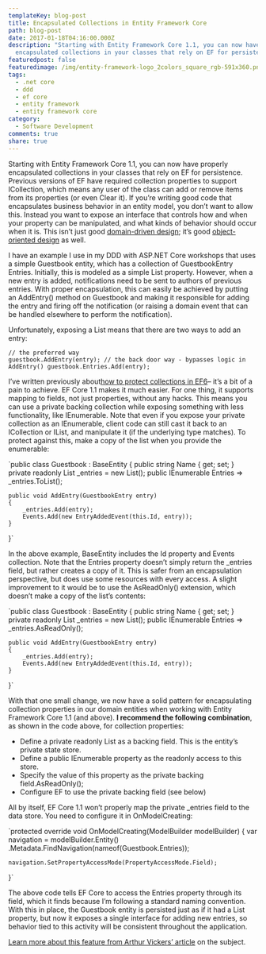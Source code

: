 ```yaml
---
templateKey: blog-post
title: Encapsulated Collections in Entity Framework Core
path: blog-post
date: 2017-01-18T04:16:00.000Z
description: "Starting with Entity Framework Core 1.1, you can now have properly
  encapsulated collections in your classes that rely on EF for persistence. "
featuredpost: false
featuredimage: /img/entity-framework-logo_2colors_square_rgb-591x360.png
tags:
  - .net core
  - ddd
  - ef core
  - entity framework
  - entity framework core
category:
  - Software Development
comments: true
share: true
---
```

Starting with Entity Framework Core 1.1, you can now have properly encapsulated collections in your classes that rely on EF for persistence. Previous versions of EF have required collection properties to support ICollection<T>, which means any user of the class can add or remove items from its properties (or even Clear it). If you’re writing good code that encapsulates business behavior in an entity model, you don’t want to allow this. Instead you want to expose an interface that controls how and when your property can be manipulated, and what kinds of behavior should occur when it is. This isn’t just good [domain-driven design](https://www.pluralsight.com/courses/domain-driven-design-fundamentals); it’s good [object-oriented design](https://www.pluralsight.com/courses/principles-oo-design) as well.

I have an example I use in my DDD with ASP.NET Core workshops that uses a simple Guestbook entity, which has a collection of GuestbookEntry Entries. Initially, this is modeled as a simple List<GuestbookEntry> property. However, when a new entry is added, notifications need to be sent to authors of previous entries. With proper encapsulation, this can easily be achieved by putting an AddEntry() method on Guestbook and making it responsible for adding the entry and firing off the notification (or raising a domain event that can be handled elsewhere to perform the notification).

Unfortunately, exposing a List means that there are two ways to add an entry:

`// the preferred way `\
`guestbook.AddEntry(entry);
// the back door way - bypasses logic in AddEntry()
guestbook.Entries.Add(entry);`

I’ve written previously about[how to protect collections in EF6](http://ardalis.com/exposing-private-collection-properties-to-entity-framework)– it’s a bit of a pain to achieve. EF Core 1.1 makes it much easier. For one thing, it supports mapping to fields, not just properties, without any hacks. This means you can use a private backing collection while exposing something with less functionality, like IEnumerable<T>. Note that even if you expose your private collection as an IEnumerable, client code can still cast it back to an ICollection or IList, and manipulate it (if the underlying type matches). To protect against this, make a copy of the list when you provide the enumerable:

`public class Guestbook : BaseEntity {
    public string Name { get; set; }
    private readonly List<GuestbookEntry> _entries = 
        new List<GuestbookEntry>();
    public IEnumerable<GuestbookEntry> Entries => _entries.ToList();

    public void AddEntry(GuestbookEntry entry)
    {
        _entries.Add(entry);
        Events.Add(new EntryAddedEvent(this.Id, entry));
    }
}`

In the above example, BaseEntity includes the Id property and Events collection. Note that the Entries property doesn’t simply return the _entries field, but rather creates a copy of it. This is safer from an encapsulation perspective, but does use some resources with every access. A slight improvement to it would be to use the AsReadOnly() extension, which doesn’t make a copy of the list’s contents:

`public class Guestbook : BaseEntity {
    public string Name { get; set; }
    private readonly List<GuestbookEntry> _entries = 
        new List<GuestbookEntry>();
    public IEnumerable<GuestbookEntry> Entries => _entries.AsReadOnly();

    public void AddEntry(GuestbookEntry entry)
    {
        _entries.Add(entry);
        Events.Add(new EntryAddedEvent(this.Id, entry));
    }
}`

With that one small change, we now have a solid pattern for encapsulating collection properties in our domain entities when working with Entity Framework Core 1.1 (and above). **I recommend the following combination**, as shown in the code above, for collection properties:

* Define a private readonly List<T> as a backing field. This is the entity’s private state store.
* Define a public IEnumerable<T> property as the readonly access to this store.
* Specify the value of this property as the private backing field.AsReadOnly();
* Configure EF to use the private backing field (see below)

All by itself, EF Core 1.1 won’t properly map the private _entries field to the data store. You need to configure it in OnModelCreating:

`protected override void OnModelCreating(ModelBuilder modelBuilder) {
    var navigation = modelBuilder.Entity<Guestbook>()
        .Metadata.FindNavigation(nameof(Guestbook.Entries));

    navigation.SetPropertyAccessMode(PropertyAccessMode.Field);
}`

The above code tells EF Core to access the Entries property through its field, which it finds because I’m following a standard naming convention. With this in place, the Guestbook entity is persisted just as if it had a List<GuestbookEntry> property, but now it exposes a single interface for adding new entries, so behavior tied to this activity will be consistent throughout the application.

[Learn more about this feature from Arthur Vickers’ article](https://blog.oneunicorn.com/2016/10/28/collection-navigation-properties-and-fields-in-ef-core-1-1/#comment-14597) on the subject.
